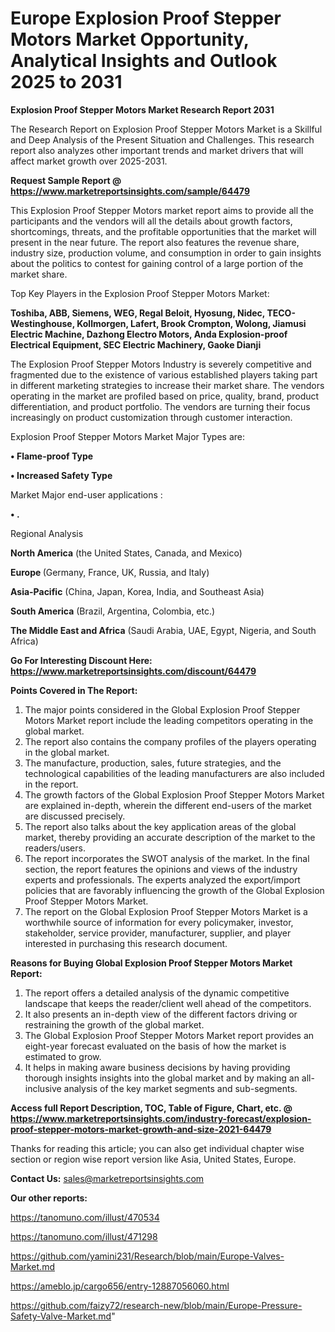 # Europe Explosion Proof Stepper Motors Market Opportunity, Analytical Insights and Outlook 2025 to 2031

<strong>Explosion Proof Stepper Motors Market Research Report 2031</strong>

The Research Report on Explosion Proof Stepper Motors Market is a Skillful and Deep Analysis of the Present Situation and Challenges. This research report also analyzes other important trends and market drivers that will affect market growth over 2025-2031.

<strong>Request Sample Report @ <a href=https://www.marketreportsinsights.com/sample/64479>https://www.marketreportsinsights.com/sample/64479</a></strong>

This Explosion Proof Stepper Motors market report aims to provide all the participants and the vendors will all the details about growth factors, shortcomings, threats, and the profitable opportunities that the market will present in the near future. The report also features the revenue share, industry size, production volume, and consumption in order to gain insights about the politics to contest for gaining control of a large portion of the market share.

Top Key Players in the Explosion Proof Stepper Motors Market:

<strong>Toshiba, ABB, Siemens, WEG, Regal Beloit, Hyosung, Nidec, TECO- Westinghouse, Kollmorgen, Lafert, Brook Crompton, Wolong, Jiamusi Electric Machine, Dazhong Electro Motors, Anda Explosion-proof Electrical Equipment, SEC Electric Machinery, Gaoke Dianji</strong>

The Explosion Proof Stepper Motors Industry is severely competitive and fragmented due to the existence of various established players taking part in different marketing strategies to increase their market share. The vendors operating in the market are profiled based on price, quality, brand, product differentiation, and product portfolio. The vendors are turning their focus increasingly on product customization through customer interaction.

Explosion Proof Stepper Motors Market Major Types are:

<strong>• Flame-proof Type

• Increased Safety Type</strong>

Market Major end-user applications :

<strong>• .</strong>

Regional Analysis

</u><strong><b>North America</b></strong> (the United States, Canada, and Mexico)

<strong><b>Europe </b></strong>(Germany, France, UK, Russia, and Italy)

<strong><b>Asia-Pacific</b></strong> (China, Japan, Korea, India, and Southeast Asia)

<strong><b>South America</b></strong> (Brazil, Argentina, Colombia, etc.)

<strong><b>The Middle East and Africa</b></strong> (Saudi Arabia, UAE, Egypt, Nigeria, and South Africa)

<strong>Go For Interesting Discount Here: <a href=https://www.marketreportsinsights.com/discount/64479>https://www.marketreportsinsights.com/discount/64479</a></strong>

<strong>Points Covered in The Report:</strong>
<ol>
  <li>The major points considered in the Global Explosion Proof Stepper Motors Market report include the leading competitors operating in the global market.</li>
  <li>The report also contains the company profiles of the players operating in the global market.</li>
  <li>The manufacture, production, sales, future strategies, and the technological capabilities of the leading manufacturers are also included in the report.</li>
  <li>The growth factors of the Global Explosion Proof Stepper Motors Market are explained in-depth, wherein the different end-users of the market are discussed precisely.</li>
  <li>The report also talks about the key application areas of the global market, thereby providing an accurate description of the market to the readers/users.</li>
  <li>The report incorporates the SWOT analysis of the market. In the final section, the report features the opinions and views of the industry experts and professionals. The experts analyzed the export/import policies that are favorably influencing the growth of the Global Explosion Proof Stepper Motors Market.</li>
  <li>The report on the Global Explosion Proof Stepper Motors Market is a worthwhile source of information for every policymaker, investor, stakeholder, service provider, manufacturer, supplier, and player interested in purchasing this research document.</li>
</ol>
<strong>Reasons for Buying Global Explosion Proof Stepper Motors Market Report:</strong>

<ol>
  <li>The report offers a detailed analysis of the dynamic competitive landscape that keeps the reader/client well ahead of the competitors.</li>
  <li>It also presents an in-depth view of the different factors driving or restraining the growth of the global market.</li>
  <li>The Global Explosion Proof Stepper Motors Market report provides an eight-year forecast evaluated on the basis of how the market is estimated to grow.</li>
  <li>It helps in making aware business decisions by having providing thorough insights insights into the global market and by making an all-inclusive analysis of the key market segments and sub-segments.</li>
</ol>
<strong>Access full Report Description, TOC, Table of Figure, Chart, etc. @ <a href=https://www.marketreportsinsights.com/industry-forecast/explosion-proof-stepper-motors-market-growth-and-size-2021-64479>https://www.marketreportsinsights.com/industry-forecast/explosion-proof-stepper-motors-market-growth-and-size-2021-64479</a></strong>


Thanks for reading this article; you can also get individual chapter wise section or region wise report version like Asia, United States, Europe.

<strong>Contact Us:</strong>
sales@marketreportsinsights.com

<strong>Our other reports:</strong>

<a href=https://tanomuno.com/illust/470534>https://tanomuno.com/illust/470534</a>

<a href=https://tanomuno.com/illust/471298>https://tanomuno.com/illust/471298</a>

<a href=https://github.com/yamini231/Research/blob/main/Europe-Valves-Market.md>https://github.com/yamini231/Research/blob/main/Europe-Valves-Market.md</a>

<a href=https://ameblo.jp/cargo656/entry-12887056060.html>https://ameblo.jp/cargo656/entry-12887056060.html</a>

<a href=https://github.com/faizy72/research-new/blob/main/Europe-Pressure-Safety-Valve-Market.md>https://github.com/faizy72/research-new/blob/main/Europe-Pressure-Safety-Valve-Market.md</a>"
